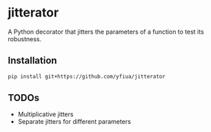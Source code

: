 # jitterator
A Python decorator that jitters the parameters of a function to test its robustness.

## Installation

```sh
pip install git+https://github.com/yfiua/jitterator
```

## TODOs

* Multiplicative jitters
* Separate jitters for different parameters

